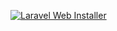 [![Laravel Web Installer](https://github.com/mtdvision/LaravelInstaller/assets/36804104/5fea5ade-7c97-43bb-b6a9-89cd8d2a0bdf)](https://laravel-installer.com)

